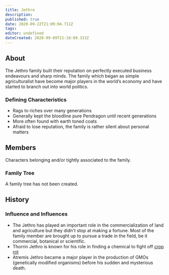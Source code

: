 ```yaml
---
title: Jethro
description: 
published: true
date: 2020-09-22T21:09:04.711Z
tags: 
editor: undefined
dateCreated: 2020-09-09T21:18:09.313Z
---
```


## About

The Jethro family built their reputation on perfectly executed business endeavours and sharp minds. The family which began as simple agriculturalist have become major players in the world’s economy and have started to branch out into world politics. 

### Defining Characteristics

- Rags to riches over many generations
- Generally kept the bloodline pure Pendragon until recent generations
- More often found with earth toned coats
- Afraid to lose reputation, the family is rather silent about personal matters

## Members

Characters belonging and/or tightly associated to the family.

### Family Tree

A family tree has not been created.

## History

### Influence and Influences

- The Jethro has played an important role in the commercialization of land and agriculture but they didn't stop at making a fortune. Most of the family member are brought up to pursue a trade in the field, be it commercial, botanical or scientific.
- Thorrin Jethro is known for his role in finding a chemical to fight off [crop rot](/conditions/crop-rot "wikilink")
- Atremis Jethro became a major player in the production of GMOs (genetically modified organisms) before his sudden and mysterious death.
